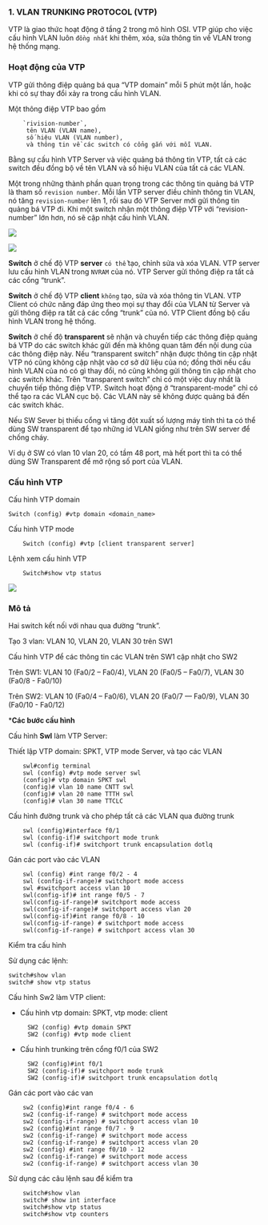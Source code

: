 
### 1. VLAN TRUNKING PROTOCOL (VTP)

VTP là giao thức hoạt động ở tầng 2 trong mô hình OSI. VTP giúp cho việc cấu hình VLAN luôn `đồng nhất` khi thêm, xóa, sửa thông tin về VLAN trong hệ thống mạng.

### Hoạt động của VTP
VTP gửi thông điệp quảng bá qua “VTP domain” mỗi 5 phút một lần, hoặc khi có sự thay đổi xảy ra trong cấu hình VLAN. 

Một thông điệp VTP bao gồm

        `rivision-number`, 
         tên VLAN (VLAN name), 
         số hiệu VLAN (VLAN number), 
         và thông tin về các switch có cổng gắn với mỗi VLAN.
         
Bằng sự cấu hình VTP Server và việc quảng bá thông tin VTP, tất cả các switch đều đồng bộ về tên VLAN và số hiệu VLAN của tất cả các VLAN.

Một trong những thành phần quan trọng trong các thông tin quảng bá VTP là tham số `revision number`. Mỗi lần VTP server điều chỉnh thông tin VLAN, nó tăng `revision-number` lên 1, rồi sau đó VTP Server mới gửi thông tin quảng bá VTP đi. Khi một switch nhận một thông điệp VTP với “revision-number” lớn hơn, nó sẽ cập nhật cấu hình VLAN.

![](https://img001.prntscr.com/file/img001/LIQk3iByRmOiLOe6SpvW5g.png)

![](https://img001.prntscr.com/file/img001/-6JUPrzHSX27BcRsjQL5qA.png)

**Switch** ở chế độ VTP **server** `có thể` tạo, chỉnh sửa và xóa VLAN. VTP server lưu cấu hình VLAN trong `NVRAM` của nó. VTP Server gửi thông điệp ra tất cả các cổng “trunk”.

**Switch** ở chế độ VTP **client** `không` tạo, sửa và xóa thông tin VLAN. VTP Client có chức năng đáp ứng theo mọi sự thay đổi của VLAN từ Server và gửi thông điệp ra tất cả các cổng “trunk” của nó. VTP Client đồng bộ cấu hình VLAN trong hệ thống.

**Switch** ở chế độ **transparent** sẽ nhận và chuyển tiếp các thông điệp quảng bá VTP do các switch khác gửi đến mà không quan tâm đến nội dung của các thông điệp này. Nếu “transparent switch” nhận được thông tin cập nhật VTP nó cũng không cập nhật vào cơ sở dữ liệu của nó; đồng thời nếu cấu hình VLAN của nó có gì thay đổi, nó cũng không gửi thông tin cập nhật cho các switch khác. Trên “transparent switch” chỉ có một việc duy nhất là chuyển tiếp thông điệp VTP. Switch hoạt động ở “transparent-mode” chỉ có thể tạo ra các VLAN cục bộ. Các VLAN này sẽ không được quảng bá đến các switch khác.

Nếu SW Sever bị thiếu cổng vì tăng đột xuất số lượng máy tính thì ta có thể dùng SW transparent để tạo những id VLAN giống như trên SW server để chống cháy. 

Ví dụ ở SW  có vlan 10 vlan 20, có tầm 48 port, mà hết port thì ta có thể dùng SW Transparent để mở rộng số port của VLAN.

### Cấu hình VTP

Cấu hình VTP domain

    Switch (config) #vtp domain <domain_name>
 Cấu hình VTP mode

        Switch (config) #vtp [client transparent server] 
Lệnh xem cấu hình VTP

        Switch#show vtp status

![](https://img001.prntscr.com/file/img001/K3Kw7z2lQXCp81-z94ytDA.png)


### Mô tả
Hai switch kết nối với nhau qua đường “trunk”.

Tạo 3 vlan: VLAN 10, VLAN 20, VLAN 30 trên SW1

Cấu hình VTP để các thông tin các VLAN trên SW1 cập nhật cho SW2

Trên SW1: VLAN 10 (Fa0/2 – Fa0/4), VLAN 20 (Fa0/5 – Fa0/7), VLAN 30 (Fa0/8 - Fa0/10)

Trên SW2: VLAN 10 (Fa0/4 – Fa0/6), VLAN 20 (Fa0/7 — Fa0/9), VLAN 30 (Fa0/10 - Fa0/12)



***Các bước cấu hình**

Cấu hình **Swl** làm VTP Server:


Thiết lập VTP domain: SPKT, VTP mode Server, và tạo các VLAN

        swl#config terminal
        swl (config) #vtp mode server swl 
        (config)# vtp domain SPKT swl 
        (config)# vlan 10 name CNTT swl 
        (config)# vlan 20 name TTTH swl 
        (config)# vlan 30 name TTCLC
        
Cấu hình đường trunk và cho phép tất cả các VLAN qua đường
trunk

        swl (config)#interface f0/1
        swl (config-if)# switchport mode trunk
        swl (config-if)# switchport trunk encapsulation dotlq
Gán các port vào các VLAN
        
        swl (config) #int range f0/2 - 4
        swl (config-if-range)# switchport mode access 
        swl #switchport access vlan 10 
        swl(config-if)# int range f0/5 - 7
        swl(config-if-range)# switchport mode access 
        swl(config-if-range)# switchport access vlan 20 
        swl(config-if)#int range f0/8 - 10
        swl(config-if-range) # switchport mode access 
        swl(config-if-range) # switchport access vlan 30 

Kiểm tra cấu hình

Sử dụng các lệnh:

    switch#show vlan
    switch# show vtp status

Cấu hình Sw2 làm VTP client:

+ Cấu hình vtp domain: SPKT, vtp mode: client

        SW2 (config) #vtp domain SPKT
        SW2 (config) #vtp mode client
+ Cấu hình trunking trên cổng f0/1 của SW2

        SW2 (config)#int f0/1
        SW2 (config-if)# switchport mode trunk
        SW2 (config-if)# switchport trunk encapsulation dotlq


Gán các port vào các van

        sw2 (config)#int range f0/4 - 6
        sw2 (config-if-range) # switchport mode access 
        sw2 (config-if-range) # switchport access vlan 10 
        sw2 (config)#int range f0/7 - 9
        sw2 (config-if-range) # switchport mode access 
        sw2 (config-if-range) # switchport access vlan 20 
        sw2 (config) #int range f0/10 - 12
        sw2 (config-if-range) # switchport mode access 
        sw2 (config-if-range) # switchport access vlan 30
Sử dụng các câu lệnh sau để kiểm tra

        switch#show vlan
        switch# show int interface
        switch#show vtp status
        switch#show vtp counters
